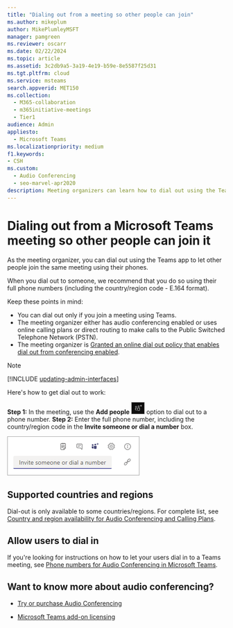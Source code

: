 ```yaml
---
title: "Dialing out from a meeting so other people can join"
ms.author: mikeplum
author: MikePlumleyMSFT
manager: pamgreen
ms.reviewer: oscarr
ms.date: 02/22/2024
ms.topic: article
ms.assetid: 3c2db9a5-3a19-4e19-b59e-8e5587f25d31
ms.tgt.pltfrm: cloud
ms.service: msteams
search.appverid: MET150
ms.collection: 
  - M365-collaboration
  - m365initiative-meetings
  - Tier1
audience: Admin
appliesto: 
  - Microsoft Teams
ms.localizationpriority: medium
f1.keywords:
- CSH
ms.custom: 
  - Audio Conferencing
  - seo-marvel-apr2020
description: Meeting organizers can learn how to dial out using the Teams app to let other people join the same meeting using their phones.
---
```


# Dialing out from a Microsoft Teams meeting so other people can join it

As the meeting organizer, you can dial out using the Teams app to let other people join the same meeting using their phones.

When you dial out to someone, we recommend that you do so using their full phone numbers (including the country/region code - E.164 format).
  
Keep these points in mind:

- You can dial out only if you join a meeting using Teams.
- The meeting organizer either has audio conferencing enabled or uses online calling plans or direct routing to make calls to the Public Switched Telephone Network (PSTN).
- The meeting organizer is [Granted an online dial out policy that enables dial out from conferencing enabled](/powershell/module/teams/grant-csdialoutpolicy).

> [!NOTE]
> [!INCLUDE [updating-admin-interfaces](includes/updating-admin-interfaces.md)]

Here's how to get dial out to work:

 **Step 1:** In the meeting, use the **Add people** ![Screenshot of the Add people button.](media/add-people-button.png) option to dial out to a phone number.
 **Step 2:** Enter the full phone number, including the country/region code in the **Invite someone or dial a number** box.
  
![Screenshot of the Invite someone or dial a number box.](media/invite-someone-box.png)

## Supported countries and regions

Dial-out is only available to some countries/regions. For complete list, see [Country and region availability for Audio Conferencing and Calling Plans](country-and-region-availability-for-audio-conferencing-and-calling-plans/country-and-region-availability-for-audio-conferencing-and-calling-plans.md).

## Allow users to dial in

If you're looking for instructions on how to let your users dial in to a Teams meeting, see [Phone numbers for Audio Conferencing in Microsoft Teams](phone-numbers-for-audio-conferencing-in-teams.md).

## Want to know more about audio conferencing?

- [Try or purchase Audio Conferencing](try-or-purchase-audio-conferencing-in-office-365-for-teams.md)

- [Microsoft Teams add-on licensing](./teams-add-on-licensing/microsoft-teams-add-on-licensing.md)

